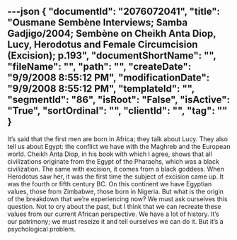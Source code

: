 ---json
{
  "documentId": "2076072041",
  "title": "Ousmane Sembène Interviews; Samba Gadjigo/2004; Sembène on Cheikh Anta Diop, Lucy, Herodotus and Female Circumcision (Excision); p.193",
  "documentShortName": "",
  "fileName": "",
  "path": "",
  "createDate": "9/9/2008 8:55:12 PM",
  "modificationDate": "9/9/2008 8:55:12 PM",
  "templateId": "",
  "segmentId": "86",
  "isRoot": "False",
  "isActive": "True",
  "sortOrdinal": "",
  "clientId": "",
  "tag": ""
}
---

It’s said that the first men are born in Africa; they talk about Lucy. They also tell us about Egypt: the conflict we have with the Maghreb and the European world. Cheikh Anta Diop, in his book with which I agree, shows that all civilizations originate from the Egypt of the Pharaohs, which was a black civilization. The same with excision, it comes from a black goddess. When Herodotus saw her, it was the first time the subject of excision came up. It was the fourth or fifth century BC. On this continent we have Egyptian values, those from Zimbabwe, those born in Nigeria. But what is the origin of the breakdown that we’re experiencing now? We must ask ourselves this question. Not to cry about the past, but I think that we can recreate these values from our current African perspective. We have a lot of history. It’s our patrimony; we must reseize it and tell ourselves we can do it. But it’s a psychological problem.

